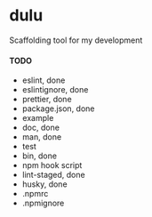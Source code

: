 # dulu
Scaffolding tool for my development







#### TODO

* eslint, done
* eslintignore, done
* prettier, done
* package.json, done
* example
* doc, done
* man, done
* test
* bin, done
* npm hook script
* lint-staged, done
* husky, done
* .npmrc
* .npmignore







